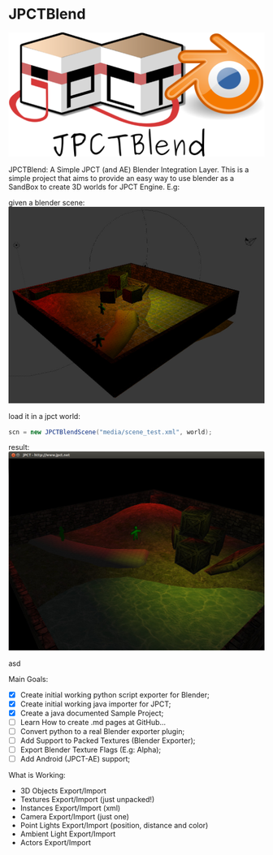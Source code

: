 JPCTBlend
=========

![ScreenShot](/web_images/jpctblend.png)

JPCTBlend: A Simple JPCT (and AE) Blender Integration Layer. This is a simple project that aims to provide an easy way to use blender as a SandBox to create 3D worlds for JPCT Engine. E.g:

given a blender scene:
![ScreenShot](/web_images/screen_blender.jpg)


load it in a jpct world:
```java
scn = new JPCTBlendScene("media/scene_test.xml", world);

```

result:
![ScreenShot](/web_images/screen_jpct.jpg)

asd

Main Goals:

- [x] Create initial working python script exporter for Blender;
- [x] Create initial working java importer for JPCT;
- [x] Create a java documented Sample Project;
- [ ] Learn How to create .md pages at GitHub...
- [ ] Convert python to a real Blender exporter plugin;
- [ ] Add Support to Packed Textures (Blender Exporter);
- [ ] Export Blender Texture Flags (E.g: Alpha);
- [ ] Add Android  (JPCT-AE) support;

What is Working:

* 3D Objects Export/Import
* Textures Export/Import (just unpacked!)
* Instances Export/Import (xml)
* Camera Export/Import (just one)
* Point Lights Export/Import (position, distance and color)
* Ambient Light Export/Import
* Actors Export/Import

 
